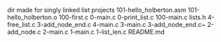 dir made for singly linked list projects
101-hello_holberton.asm
101-hello_holberton.o
100-first.c
0-main.c
0-print_list.c
100-main.c
lists.h
4-free_list.c
3-add_node_end.c
4-main.c
3-main.c
3-add_node_end.c~
2-add_node.c
2-main.c
1-main.c
1-list_len.c
README.md
